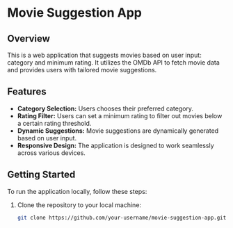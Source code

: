 # Movie Suggestion App

## Overview

This is a web application that suggests movies based on user input: category and minimum rating. It utilizes the OMDb API to fetch movie data and provides users with tailored movie suggestions.

## Features

- **Category Selection:** Users chooses their preferred category.
- **Rating Filter:** Users can set a minimum rating to filter out movies below a certain rating threshold.
- **Dynamic Suggestions:** Movie suggestions are dynamically generated based on user input.
- **Responsive Design:** The application is designed to work seamlessly across various devices.

## Getting Started

To run the application locally, follow these steps:

1. Clone the repository to your local machine:

   ```bash
   git clone https://github.com/your-username/movie-suggestion-app.git
   ```
